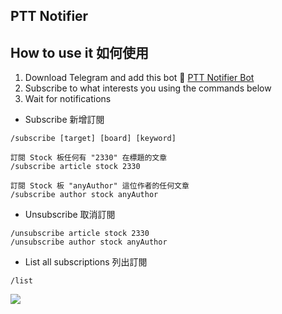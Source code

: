 ## PTT Notifier

## How to use it 如何使用

1. Download Telegram and add this bot 🤖 [PTT Notifier Bot](https://t.me/ptt_notifier_bot)
2. Subscribe to what interests you using the commands below
3. Wait for notifications

- Subscribe 新增訂閱
```
/subscribe [target] [board] [keyword]

訂閱 Stock 板任何有 "2330" 在標題的文章 
/subscribe article stock 2330

訂閱 Stock 板 "anyAuthor" 這位作者的任何文章
/subscribe author stock anyAuthor
```
- Unsubscribe 取消訂閱
```
/unsubscribe article stock 2330
/unsubscribe author stock anyAuthor
```
- List all subscriptions 列出訂閱
```
/list
```

<a href="https://www.buymeacoffee.com/js_chennnnnnnn"><img src="https://img.buymeacoffee.com/button-api/?text=Buy me a coffee&emoji=☕&slug=js_chennnnnnnn&button_colour=FFDD00&font_colour=000000&font_family=Comic&outline_colour=000000&coffee_colour=ffffff" /></a>